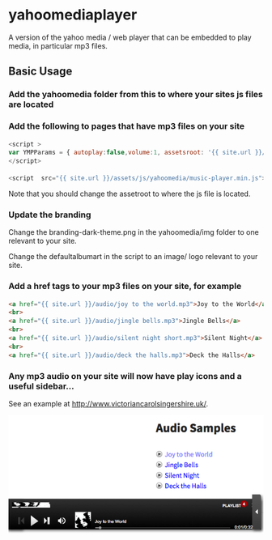 # yahoomediaplayer
A version of the yahoo media / web player that can be embedded to play media, in particular mp3 files.


## Basic Usage

### Add the yahoomedia folder from this to where your sites  js files are located

### Add the following to pages that have mp3 files on your site

```javascript
<script >
var YMPParams = { autoplay:false,volume:1, assetsroot: '{{ site.url }}/assets/js/yahoomedia', defaultalbumart:"{{ site.url }}/images/victorian_carol_singers_silouette_32.png" };
</script>

<script  src="{{ site.url }}/assets/js/yahoomedia/music-player.min.js"></script>
```

Note that you should change the assetroot to where the js file is located.

### Update the branding

Change the branding-dark-theme.png in the yahoomedia/img folder to one relevant to your site.

Change the defaultalbumart in the script to an image/ logo relevant to your site.

### Add a href tags to your mp3 files on your site, for example

```html
<a href="{{ site.url }}/audio/joy to the world.mp3">Joy to the World</a>
<br>
<a href="{{ site.url }}/audio/jingle bells.mp3">Jingle Bells</a>
<br>
<a href="{{ site.url }}/audio/silent night short.mp3">Silent Night</a>
<br>
<a href="{{ site.url }}/audio/deck the halls.mp3">Deck the Halls</a>
```

### Any mp3 audio on your site will now have play icons and a useful sidebar...

See an example at http://www.victoriancarolsingershire.uk/.

![yahoo media player bar](https://github.com/hyweljohnllewellyn/yahoomediaplayer/blob/master/yahoomediascreenshot.png)
